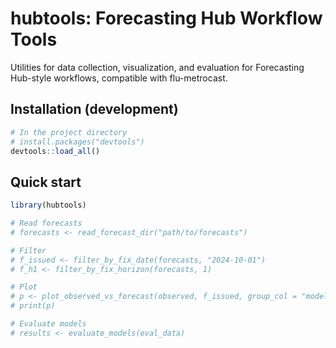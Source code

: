 # hubtools: Forecasting Hub Workflow Tools

Utilities for data collection, visualization, and evaluation for Forecasting Hub-style workflows, compatible with flu-metrocast.

## Installation (development)

```r
# In the project directory
# install.packages("devtools")
devtools::load_all()
```

## Quick start

```r
library(hubtools)

# Read forecasts
# forecasts <- read_forecast_dir("path/to/forecasts")

# Filter
# f_issued <- filter_by_fix_date(forecasts, "2024-10-01")
# f_h1 <- filter_by_fix_horizon(forecasts, 1)

# Plot
# p <- plot_observed_vs_forecast(observed, f_issued, group_col = "model", facet_by = "location")
# print(p)

# Evaluate models
# results <- evaluate_models(eval_data)
```
